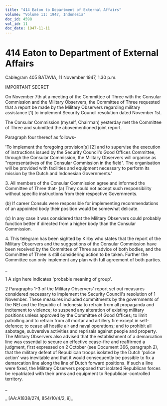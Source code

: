 ```yaml
---
title: "414 Eaton to Department of External Affairs"
volume: "Volume 11: 1947, Indonesia"
doc_id: 4598
vol_id: 11
doc_date: 1947-11-11
---
```


# 414 Eaton to Department of External Affairs

Cablegram 405 BATAVIA, 11 November 1947, 1.30 p.m.

IMPORTANT SECRET

On November 7th at a meeting of the Committee of Three with the Consular Commission and the Military Observers, the Committee of Three requested that a report be made by the Military Observers regarding military assistance [1] to implement Security Council resolution dated November 1st.

The Consular Commission (myself, Chairman) yesterday met the Committee of Three and submitted the abovementioned joint report.

Paragraph four thereof as follows-

'To implement the foregoing provision[s] [2] and to supervise the execution of instructions issued by the Security Council's Good Offices Committee, through the Consular Commission, the Military Observers will organise as "representatives of the Consular Commission in the field". The organisation will be provided with facilities and equipment necessary to perform its mission by the Dutch and Indonesian Governments.'

3\. All members of the Consular Commission agree and informed the Committee of Three that- (a) They could not accept such responsibility without specific instructions from their respective Governments.

(b) If career Consuls were responsible for implementing recommendations of an appointed body their position would be somewhat delicate.

(c) In any case it was considered that the Military Observers could probably function better if directed from a higher body than the Consular Commission.

4\. This telegram has been sighted by Kirby who states that the report of the Military Observers and the suggestions of the Consular Commission have been received by the Committee of Three as advice of both bodies, and the Committee of Three is still considering action to be taken. Further the Committee can only implement any plan with full agreement of both parties.

_

1 A sign here indicates 'probable meaning of group'.

2 Paragraphs 1-3 of the Military Observers' report set out measures considered necessary to implement the Security Council's resolution of 1 November. These measures included commitments by the governments of the NEI and the Republic of Indonesia to refrain from all propaganda and incitement to violence; to suspend any alteration of existing military positions unless approved by the Committee of Good Offices; to limit patrolling and to refrain from all mortar and artillery fire except in self-defence; to cease all hostile air and naval operations; and to prohibit all sabotage, subversive activities and reprisals against people and property. The Military Observers also advised that the establishment of a demarcation line was essential to secure an effective cease-fire and reaffirmed a judgment, first expressed on 2 October (see Document 366, paragraph 2), that the military defeat of Republican troops isolated by the Dutch 'police action' was inevitable and that it would consequently be possible to fix a demarcation line along the line of Dutch forward positions. If such a line were fixed, the Military Observers proposed that isolated Republican forces be repatriated with their arms and equipment to Republican-controlled territory.

_

_ [AA:A1838/274, 854/10/4/2, ii]_
